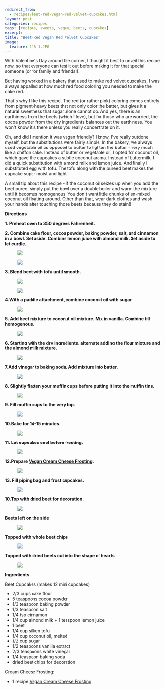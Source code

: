 ```yaml
---
redirect_from: 
  - recipes/beet-red-vegan-red-velvet-cupcakes.html
layout: post
categories: recipes
tags: [recipes, sweets, vegan, beets, cupcakes]
excerpt: 
title: "Beet-Red Vegan Red Velvet Cupcakes"
image:
  feature: 118-1.JPG
---
```


With Valentine's Day around the corner, I thought it best to unveil this recipe now, so that everyone can test it out before making it for that special someone (or for family and friends!).

But having worked in a bakery that used to make red velvet cupcakes, I was always appalled at how much red food coloring you needed to make the cake red.  

That's why I like this recipe.  The red (or rather pink) coloring comes entirely from pigment-heavy beets that not only color the batter, but gives it a natural sweetness that sugar alone cannot do.  And yes, there is an earthiness from the beets (which I love), but for those who are worried, the cocoa powder from the dry ingredients balances out the earthiness.  You won't know it's there unless you really concentrate on it.

Oh, and did I mention it was vegan friendly?  I know, I've really outdone myself, but the substitutions were fairly simple.  In the bakery, we always used vegetable oil as opposed to butter to lighten the batter - very much like a chiffon cake.  Instead of butter or vegetable oil, I opted for coconut oil, which gave the cupcakes a subtle coconut aroma.  Instead of buttermilk, I did a quick substitution with almond milk and lemon juice.  And finally I substituted egg with tofu.  The tofu along with the pureed beet makes the cupcake super moist and light.

A small tip about this recipe - if the coconut oil seizes up when you add the beet puree, simply put the bowl over a double boiler and warm the mixture until it becomes homogenous.  You don't want little chunks of un-mixed coconut oil floating around.  Other than that, wear dark clothes and wash your hands after touching those beets because they do stain!!



__Directions__

__1. Preheat oven to 350 degrees Fahrenheit.__  

__2. Combine cake flour, cocoa powder, baking powder, salt, and cinnamon in a bowl.  Set aside.  Combine lemon juice with almond milk.  Set aside to let curdle.__  

<figure> <img src='/images/118-2.jpg'> </figure>

<figure> <img src='/images/118-3.jpg'> </figure>

__3. Blend beet with tofu until smooth.__  

<figure> <img src='/images/118-5.jpg'> </figure>

<figure> <img src='/images/118-6.jpg'> </figure>

__4.With a paddle attachment, combine coconut oil with sugar.__  

<figure> <img src='/images/118-7.jpg'> </figure>

__5. Add beet mixture to coconut oil mixture. Mix in vanilla.  Combine till homogenous.__  

<figure> <img src='/images/118-8.jpg'> </figure>

__6. Starting with the dry ingredients, alternate adding the flour mixture and the almond milk mixture.__  

<figure> <img src='/images/118-10.jpg'> </figure>

__7.Add vinegar to baking soda.  Add mixture into batter.__  

<figure> <img src='/images/118-11.jpg'> </figure>

__8. Slightly flatten your muffin cups before putting it into the muffin tins.__  

<figure> <img src='/images/118-12.jpg'> </figure>

__9. Fill muffin cups to the very top.__  

<figure> <img src='/images/118-13.jpg'> </figure>

__10.Bake for 14-15 minutes.__  

<figure> <img src='/images/118-14.jpg'> </figure>

__11. Let cupcakes cool before frosting.__  

<figure> <img src='/images/118-15.jpg'> </figure>

__12.Prepare [Vegan Cream Cheese Frosting](http://eastmeetskitchen.com/recipes/vegan-cream-cheese-frosting.html).__  

<figure> <img src='/images/118-16.jpg'> </figure>

__13. Fill piping bag and frost cupcakes.__  

<figure> <img src='/images/118-17.jpg'> </figure>

__10.Top with dried beet for decoration.__  

<figure> <img src='/images/118-18.jpg'> </figure>

__Beets left on the side__
<figure> <img src='/images/118-19.jpg'> </figure>

__Topped with whole beet chips__
<figure> <img src='/images/118-20.jpg'> </figure>

__Topped with dried beets cut into the shape of hearts__
<figure> <img src='/images/118-21.jpg'> </figure>


<section class='recipe'>
<p><strong>Ingredients</strong></p>

<p>Beet Cupcakes 
(makes 12 mini cupcakes)</p>

<ul><li>2/3 cups cake flour </li><li>5 teaspoons cocoa powder</li><li>1/3 teaspoon baking powder </li><li>1/3 teaspoon salt </li><li>1/4 tsp cinnamon</li><li>1/4 cup almond milk + 1 teaspoon lemon juice </li><li>1 beet</li><li>1/4 cup silken tofu</li><li>1/4 cup coconut oil, melted</li><li>1/2 cup sugar</li><li>1/2 teaspoons vanilla extract </li><li>2/3 teaspoons white vinegar </li><li>1/4 teaspoon baking soda </li><li>dried beet chips for decoration</li></ul>

<p>Cream Cheese Frosting:</p>

<ul><li>1 recipe <a href="http://eastmeetskitchen.com/recipes/vegan-cream-cheese-frosting.html">Vegan Cream Cheese Frosting</a></li></ul></section>